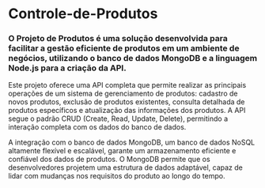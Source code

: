 # Controle-de-Produtos

### O Projeto de Produtos é uma solução desenvolvida para facilitar a gestão eficiente de produtos em um ambiente de negócios, utilizando o banco de dados MongoDB e a linguagem Node.js para a criação da API.

Este projeto oferece uma API completa que permite realizar as principais operações de um sistema de gerenciamento de produtos: cadastro de novos produtos, exclusão de produtos existentes, consulta detalhada de produtos específicos e atualização das informações dos produtos. A API segue o padrão CRUD (Create, Read, Update, Delete), permitindo a interação completa com os dados do banco de dados.

A integração com o banco de dados MongoDB, um banco de dados NoSQL altamente flexível e escalável, garante um armazenamento eficiente e confiável dos dados de produtos. O MongoDB permite que os desenvolvedores projetem uma estrutura de dados adaptável, capaz de lidar com mudanças nos requisitos do produto ao longo do tempo.
